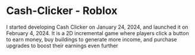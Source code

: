 # Cash-Clicker - Roblox
I started developing Cash Clicker on January 24, 2024, and launched it on February 4, 2024. 
It is a 2D incremental game where players click a button to earn money, buy buildings to generate more income, and purchase upgrades to boost their earnings even further

